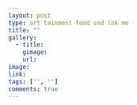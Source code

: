 ```yaml
---
layout: post
type: art tainment food snd lnk me
title: ""
gallery:
  - title: 
    gimage: 
    url: 
image: 
link: 
tags: ['', '']
comments: true
---
```

